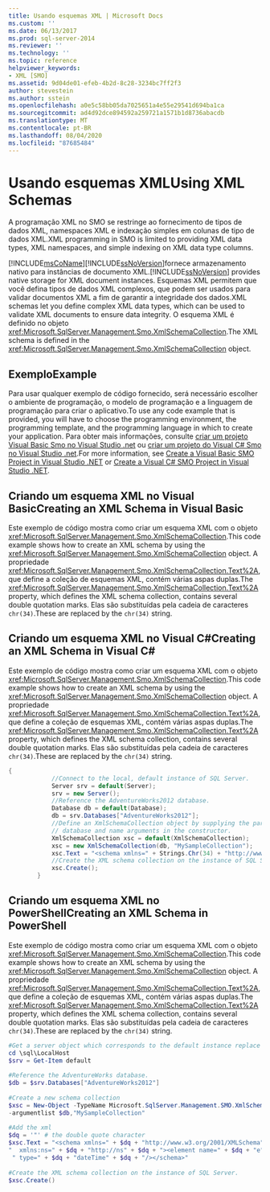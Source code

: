 ```yaml
---
title: Usando esquemas XML | Microsoft Docs
ms.custom: ''
ms.date: 06/13/2017
ms.prod: sql-server-2014
ms.reviewer: ''
ms.technology: ''
ms.topic: reference
helpviewer_keywords:
- XML [SMO]
ms.assetid: 9d04de01-efeb-4b2d-8c28-3234bc7ff2f3
author: stevestein
ms.author: sstein
ms.openlocfilehash: a0e5c58bb05da7025651a4e55e29541d694ba1ca
ms.sourcegitcommit: ad4d92dce894592a259721a1571b1d8736abacdb
ms.translationtype: MT
ms.contentlocale: pt-BR
ms.lasthandoff: 08/04/2020
ms.locfileid: "87685484"
---
```

# <a name="using-xml-schemas"></a><span data-ttu-id="0d2a7-102">Usando esquemas XML</span><span class="sxs-lookup"><span data-stu-id="0d2a7-102">Using XML Schemas</span></span>
  <span data-ttu-id="0d2a7-103">A programação XML no SMO se restringe ao fornecimento de tipos de dados XML, namespaces XML e indexação simples em colunas de tipo de dados XML.</span><span class="sxs-lookup"><span data-stu-id="0d2a7-103">XML programming in SMO is limited to providing XML data types, XML namespaces, and simple indexing on XML data type columns.</span></span>  
  
 [!INCLUDE[msCoName](../../../includes/msconame-md.md)]<span data-ttu-id="0d2a7-104">[!INCLUDE[ssNoVersion](../../../includes/ssnoversion-md.md)]fornece armazenamento nativo para instâncias de documento XML.</span><span class="sxs-lookup"><span data-stu-id="0d2a7-104">[!INCLUDE[ssNoVersion](../../../includes/ssnoversion-md.md)] provides native storage for XML document instances.</span></span> <span data-ttu-id="0d2a7-105">Esquemas XML permitem que você defina tipos de dados XML complexos, que podem ser usados para validar documentos XML a fim de garantir a integridade dos dados.</span><span class="sxs-lookup"><span data-stu-id="0d2a7-105">XML schemas let you define complex XML data types, which can be used to validate XML documents to ensure data integrity.</span></span> <span data-ttu-id="0d2a7-106">O esquema XML é definido no objeto <xref:Microsoft.SqlServer.Management.Smo.XmlSchemaCollection>.</span><span class="sxs-lookup"><span data-stu-id="0d2a7-106">The XML schema is defined in the <xref:Microsoft.SqlServer.Management.Smo.XmlSchemaCollection> object.</span></span>  
  
## <a name="example"></a><span data-ttu-id="0d2a7-107">Exemplo</span><span class="sxs-lookup"><span data-stu-id="0d2a7-107">Example</span></span>  
 <span data-ttu-id="0d2a7-108">Para usar qualquer exemplo de código fornecido, será necessário escolher o ambiente de programação, o modelo de programação e a linguagem de programação para criar o aplicativo.</span><span class="sxs-lookup"><span data-stu-id="0d2a7-108">To use any code example that is provided, you will have to choose the programming environment, the programming template, and the programming language in which to create your application.</span></span> <span data-ttu-id="0d2a7-109">Para obter mais informações, consulte [criar um projeto Visual Basic Smo no Visual Studio .net](../../../database-engine/dev-guide/create-a-visual-basic-smo-project-in-visual-studio-net.md) ou [criar um projeto do Visual C&#35; Smo no Visual Studio .net](../how-to-create-a-visual-csharp-smo-project-in-visual-studio-net.md).</span><span class="sxs-lookup"><span data-stu-id="0d2a7-109">For more information, see [Create a Visual Basic SMO Project in Visual Studio .NET](../../../database-engine/dev-guide/create-a-visual-basic-smo-project-in-visual-studio-net.md) or [Create a Visual C&#35; SMO Project in Visual Studio .NET](../how-to-create-a-visual-csharp-smo-project-in-visual-studio-net.md).</span></span>  
  
## <a name="creating-an-xml-schema-in-visual-basic"></a><span data-ttu-id="0d2a7-110">Criando um esquema XML no Visual Basic</span><span class="sxs-lookup"><span data-stu-id="0d2a7-110">Creating an XML Schema in Visual Basic</span></span>  
 <span data-ttu-id="0d2a7-111">Este exemplo de código mostra como criar um esquema XML com o objeto <xref:Microsoft.SqlServer.Management.Smo.XmlSchemaCollection>.</span><span class="sxs-lookup"><span data-stu-id="0d2a7-111">This code example shows how to create an XML schema by using the <xref:Microsoft.SqlServer.Management.Smo.XmlSchemaCollection> object.</span></span> <span data-ttu-id="0d2a7-112">A propriedade <xref:Microsoft.SqlServer.Management.Smo.XmlSchemaCollection.Text%2A>, que define a coleção de esquemas XML, contém várias aspas duplas.</span><span class="sxs-lookup"><span data-stu-id="0d2a7-112">The <xref:Microsoft.SqlServer.Management.Smo.XmlSchemaCollection.Text%2A> property, which defines the XML schema collection, contains several double quotation marks.</span></span> <span data-ttu-id="0d2a7-113">Elas são substituídas pela cadeia de caracteres `chr(34)`.</span><span class="sxs-lookup"><span data-stu-id="0d2a7-113">These are replaced by the `chr(34)` string.</span></span>  
  
<!-- TODO: review snippet reference  [!CODE [SMO How to#SMO_VBXMLSchema1](SMO How to#SMO_VBXMLSchema1)]  -->  
  
## <a name="creating-an-xml-schema-in-visual-c"></a><span data-ttu-id="0d2a7-114">Criando um esquema XML no Visual C#</span><span class="sxs-lookup"><span data-stu-id="0d2a7-114">Creating an XML Schema in Visual C#</span></span>  
 <span data-ttu-id="0d2a7-115">Este exemplo de código mostra como criar um esquema XML com o objeto <xref:Microsoft.SqlServer.Management.Smo.XmlSchemaCollection>.</span><span class="sxs-lookup"><span data-stu-id="0d2a7-115">This code example shows how to create an XML schema by using the <xref:Microsoft.SqlServer.Management.Smo.XmlSchemaCollection> object.</span></span> <span data-ttu-id="0d2a7-116">A propriedade <xref:Microsoft.SqlServer.Management.Smo.XmlSchemaCollection.Text%2A>, que define a coleção de esquemas XML, contém várias aspas duplas.</span><span class="sxs-lookup"><span data-stu-id="0d2a7-116">The <xref:Microsoft.SqlServer.Management.Smo.XmlSchemaCollection.Text%2A> property, which defines the XML schema collection, contains several double quotation marks.</span></span> <span data-ttu-id="0d2a7-117">Elas são substituídas pela cadeia de caracteres `chr(34)`.</span><span class="sxs-lookup"><span data-stu-id="0d2a7-117">These are replaced by the `chr(34)` string.</span></span>  
  
```csharp
{  
            //Connect to the local, default instance of SQL Server.   
            Server srv = default(Server);  
            srv = new Server();  
            //Reference the AdventureWorks2012 database.   
            Database db = default(Database);  
            db = srv.Databases["AdventureWorks2012"];  
            //Define an XmlSchemaCollection object by supplying the parent  
            // database and name arguments in the constructor.   
            XmlSchemaCollection xsc = default(XmlSchemaCollection);  
            xsc = new XmlSchemaCollection(db, "MySampleCollection");  
            xsc.Text = "<schema xmlns=" + Strings.Chr(34) + "http://www.w3.org/2001/XMLSchema" + Strings.Chr(34) + " xmlns:ns=" + Strings.Chr(34) + "http://ns" + Strings.Chr(34) + "><element name=" + Strings.Chr(34) + "e" + Strings.Chr(34) + " type=" + Strings.Chr(34) + "dateTime" + Strings.Chr(34) + "/></schema>";  
            //Create the XML schema collection on the instance of SQL Server.   
            xsc.Create();  
        }  
```  
  
## <a name="creating-an-xml-schema-in-powershell"></a><span data-ttu-id="0d2a7-118">Criando um esquema XML no PowerShell</span><span class="sxs-lookup"><span data-stu-id="0d2a7-118">Creating an XML Schema in PowerShell</span></span>  
 <span data-ttu-id="0d2a7-119">Este exemplo de código mostra como criar um esquema XML com o objeto <xref:Microsoft.SqlServer.Management.Smo.XmlSchemaCollection>.</span><span class="sxs-lookup"><span data-stu-id="0d2a7-119">This code example shows how to create an XML schema by using the <xref:Microsoft.SqlServer.Management.Smo.XmlSchemaCollection> object.</span></span> <span data-ttu-id="0d2a7-120">A propriedade <xref:Microsoft.SqlServer.Management.Smo.XmlSchemaCollection.Text%2A>, que define a coleção de esquemas XML, contém várias aspas duplas.</span><span class="sxs-lookup"><span data-stu-id="0d2a7-120">The <xref:Microsoft.SqlServer.Management.Smo.XmlSchemaCollection.Text%2A> property, which defines the XML schema collection, contains several double quotation marks.</span></span> <span data-ttu-id="0d2a7-121">Elas são substituídas pela cadeia de caracteres `chr(34)`.</span><span class="sxs-lookup"><span data-stu-id="0d2a7-121">These are replaced by the `chr(34)` string.</span></span>  
  
```powershell
#Get a server object which corresponds to the default instance replace LocalMachine with the physical server  
cd \sql\LocalHost  
$srv = Get-Item default  
  
#Reference the AdventureWorks database.  
$db = $srv.Databases["AdventureWorks2012"]  
  
#Create a new schema collection  
$xsc = New-Object -TypeName Microsoft.SqlServer.Management.SMO.XmlSchemaCollection `  
-argumentlist $db,"MySampleCollection"  
  
#Add the xml  
$dq = '"' # the double quote character  
$xsc.Text = "<schema xmlns=" + $dq + "http://www.w3.org/2001/XMLSchema" + $dq + `  
"  xmlns:ns=" + $dq + "http://ns" + $dq + "><element name=" + $dq + "e" + $dq +`  
 " type=" + $dq + "dateTime" + $dq + "/></schema>"  
  
#Create the XML schema collection on the instance of SQL Server.  
$xsc.Create()  
```  

